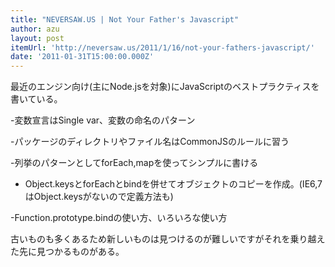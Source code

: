 ```yaml
---
title: "NEVERSAW.US | Not Your Father's Javascript"
author: azu
layout: post
itemUrl: 'http://neversaw.us/2011/1/16/not-your-fathers-javascript/'
date: '2011-01-31T15:00:00.000Z'
---
```

最近のエンジン向け(主にNode.jsを対象)にJavaScriptのベストプラクティスを書いている。

-変数宣言はSingle var、変数の命名のパターン

-パッケージのディレクトリやファイル名はCommonJSのルールに習う

-列挙のパターンとしてforEach,mapを使ってシンプルに書ける

- Object.keysとforEachとbindを併せてオブジェクトのコピーを作成。(IE6,7はObject.keysがないので定義方法も)

-Function.prototype.bindの使い方、いろいろな使い方

古いものも多くあるため新しいものは見つけるのが難しいですがそれを乗り越えた先に見つかるものがある。
